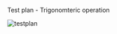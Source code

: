 Test plan - Trigonomteric operation

![testplan](https://user-images.githubusercontent.com/78853987/107902543-c0feb080-6f6c-11eb-8d78-83309dc45eec.PNG)
